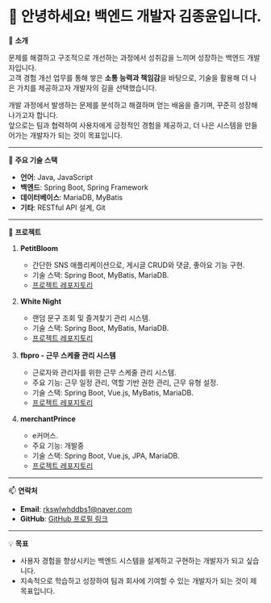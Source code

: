 # 👋 안녕하세요! 백엔드 개발자 김종윤입니다.

🌟 **소개**

문제를 해결하고 구조적으로 개선하는 과정에서 성취감을 느끼며 성장하는 백엔드 개발자입니다.  
고객 경험 개선 업무를 통해 쌓은 **소통 능력과 책임감**을 바탕으로, 기술을 활용해 더 나은 가치를 제공하고자 개발자의 길을 선택했습니다.  

개발 과정에서 발생하는 문제를 분석하고 해결하며 얻는 배움을 즐기며, 꾸준히 성장해 나가고자 합니다.  
앞으로는 팀과 협력하여 사용자에게 긍정적인 경험을 제공하고, 더 나은 시스템을 만들어가는 개발자가 되는 것이 목표입니다.

---

🚀 **주요 기술 스택**
- **언어**: Java, JavaScript
- **백엔드**: Spring Boot, Spring Framework
- **데이터베이스**: MariaDB, MyBatis
- **기타**: RESTful API 설계, Git

---

📂 **프로젝트**
1. **PetitBloom**  
   - 간단한 SNS 애플리케이션으로, 게시글 CRUD와 댓글, 좋아요 기능 구현.  
   - 기술 스택: Spring Boot, MyBatis, MariaDB.  
   - [프로젝트 레포지토리](https://github.com/KIMjongYoun1/PetitBloom)

2. **White Night**  
   - 랜덤 문구 조회 및 즐겨찾기 관리 시스템.  
   - 기술 스택: Spring Boot, MyBatis, MariaDB.  
   - [프로젝트 레포지토리](https://github.com/KIMjongYoun1/WhiteNight)

3. **fbpro - 근무 스케줄 관리 시스템**  
   - 근로자와 관리자를 위한 근무 스케줄 관리 시스템.  
   - 주요 기능: 근무 일정 관리, 역할 기반 권한 관리, 근무 유형 설정.  
   - 기술 스택: Spring Boot, Vue.js, MyBatis, MariaDB.  
   - [프로젝트 레포지토리](https://github.com/KIMjongYoun1/fbpro)
  
4. **merchantPrince**  
   - e커머스.  
   - 주요 기능: 개발중  
   - 기술 스택: Spring Boot, Vue.js, JPA, MariaDB.  
   - [프로젝트 레포지토리](https://github.com/KIMjongYoun1/merchantPrince)


---

📫 **연락처**
- **Email**: rkswlwhddbs1@naver.com
- **GitHub**: [GitHub 프로필 링크](#)

---

💡 **목표**
- 사용자 경험을 향상시키는 백엔드 시스템을 설계하고 구현하는 개발자가 되고 싶습니다.  
- 지속적으로 학습하고 성장하여 팀과 회사에 기여할 수 있는 개발자가 되는 것이 제 목표입니다.
